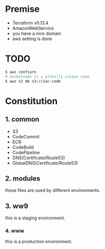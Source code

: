 # Premise
* Terraform v0.13.4
* AmazonWebService
* you have a nice domain
* aws setting is done

# TODO

```bash
$ aws confiure
# bucketname is a globally unique name
$ aws s3 mb s3://iac-code
```

# Constitution

## 1. common
* S3
* CodeCommit
* ECR
* CodeBuild
* CodePipeline
* DNS(Certificate/Route53)
* GlobalDNS(Certificate/Route53)

## 2. modules
these files are used by different environments.

## 3. ww9

this is a staging environment.

### 4. www

this is a production environment.

